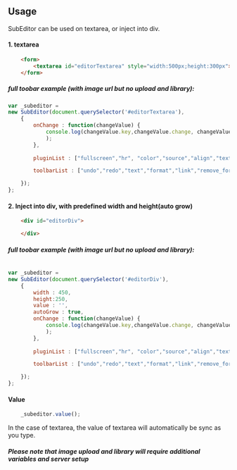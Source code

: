 ## Usage

SubEditor can be used on textarea, or inject into div.  

#### 1. textarea
```html
    <form>
        <textarea id="editorTextarea" style="width:500px;height:300px"></textarea>
    </form>
```

##### full toobar example (with image url but no upload and library):
```js
var _subeditor = 
new SubEditor(document.querySelector('#editorTextarea'),  
    {
        onChange : function(changeValue) { 
            console.log(changeValue.key,changeValue.change, changeValue.content);
            );
        },
        
        pluginList : ["fullscreen","hr", "color","source","align","text","undo","redo","indent","format","remove_format","link", "paste","list", "table","image"],

        toolbarList : ["undo","redo","text","format","link","remove_format","indent","outdent","color","backgroundcolor","align","ol","ul","image","table","hr","source","fullscreen"],

    });
};
```

#### 2. Inject into div, with predefined width and height(auto grow)
```html
    <div id="editorDiv">

    </div>
```

##### full toobar example (with image url but no upload and library):
```js

var _subeditor = 
new SubEditor(document.querySelector('#editorDiv'),  
    {
        width : 450, 
        height:250,
        value : '',
        autoGrow : true,
        onChange : function(changeValue) { 
            console.log(changeValue.key,changeValue.change, changeValue.content);
            );
        },
        
        pluginList : ["fullscreen","hr", "color","source","align","text","undo","redo","indent","format","remove_format","link", "paste","list", "table","image"],

        toolbarList : ["undo","redo","text","format","link","remove_format","indent","outdent","color","backgroundcolor","align","ol","ul","image","table","hr","source","fullscreen"],

    });
};
```

#### Value
```js
    _subeditor.value();
```

In the case of textarea, the value of textarea will automatically be sync as you type.  

##### Please note that image upload and library will require additional variables and server setup
